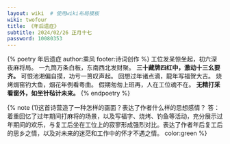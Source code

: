 ```yaml
---
layout: wiki  # 使用wiki布局模板
wiki: twofour
title: 《年后遗症》
subtitle: 2024/02/26 正月十七
password: 10080353
--- 
```


{% poetry 年后遗症 author:乘风 footer:诗词创作 %}
工位发呆惊坐起，初六深夜麻将局。
一九筒万条白板，东南西北发财聚。
**三十藏牌四红中，激动十三幺要齐。**
可恨池湘偏自摸，功亏一篑叹声起。
回想过年诸点滴，龍年写福贺大吉。
烧烤焗窑钓大鱼，烟花年例看粤曲。
假期匆匆上班再，人在工位魂不在。
**无精打采看窗外，如坐针毡计未来。**
{% endpoetry %}

{% note (1)这首诗营造了一种怎样的画面？表达了作者什么样的思想感情？  答：着重回忆了过年期间打麻将的场景，以及写福字、烧烤、钓鱼等活动，充分展示过年期间的欢乐，与复工后坐在工位上的寂寥形成强烈对比。表达了作者年后复工后的思乡之情，以及对未来的迷茫和工作中的怀才不遇之情。 color:green %}